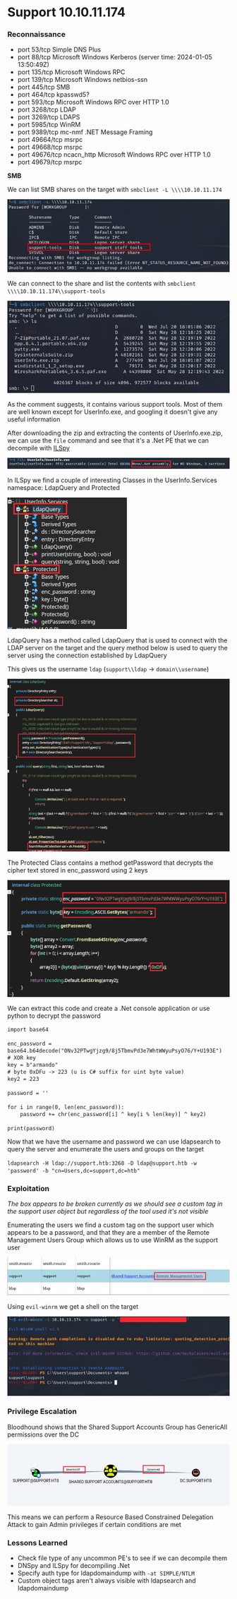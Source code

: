 # Support 10.10.11.174

### Reconnaissance

- port 53/tcp Simple DNS Plus                                                       
- port 88/tcp Microsoft Windows Kerberos (server time: 2024-01-05 13:50:49Z)        
- port 135/tcp Microsoft Windows RPC                                                 
- port 139/tcp Microsoft Windows netbios-ssn                                         
- port 445/tcp SMB
- port 464/tcp kpasswd5?
- port 593/tcp Microsoft Windows RPC over HTTP 1.0                                   
- port 3268/tcp LDAP
- port 3269/tcp LDAPS
- port 5985/tcp WinRM
- port 9389/tcp mc-nmf .NET Message Framing   
- port 49664/tcp msrpc
- port 49668/tcp msrpc
- port 49676/tcp ncacn_http Microsoft Windows RPC over HTTP 1.0
- port 49679/tcp msrpc

**SMB**

We can list SMB shares on the target with `smbclient -L \\\\10.10.11.174`

![Shares](./pictures/smb-shares.png)

We can connect to the share and list the contents with `smbclient \\\\10.10.11.174\\support-tools`

![Tools](./pictures/tools.png)

As the comment suggests, it contains various support tools. Most of them are well known except for
UserInfo.exe, and googling it doesn't give any useful information 

After downloading the zip and extracting the contents of UserInfo.exe.zip, we can use the `file` command and
see that it's a .Net PE that we can decompile with [ILSpy](https://github.com/icsharpcode/ILSpy)

![UserInfo.exe](./pictures/userinfo.png)

In ILSpy we find a couple of interesting Classes in the UserInfo.Services namespace: LdapQuery and Protected

![UserInfo.Services](./pictures/userinfo.services.png)

LdapQuery has a method called LdapQuery that is used to connect with the LDAP server on the target and the 
query method below is used to query the server using the connection established by LdapQuery

This gives us the username `ldap` (`support\\ldap` -> `domain\\username`)

![LdapQuery](./pictures/ldapquery.png)

The Protected Class contains a method getPassword that decrypts the cipher text stored in enc_password using
2 keys

![getPassword](./pictures/getpassword.png)

We can extract this code and create a .Net console application or use python to decrypt the password

```
import base64

enc_password = base64.b64decode("0Nv32PTwgYjzg9/8j5TbmvPd3e7WhtWWyuPsyO76/Y+U193E")
# XOR key
key = b"armando"
# byte 0xDFu -> 223 (u is C# suffix for uint byte value)
key2 = 223

password = ''

for i in range(0, len(enc_password)):
    password += chr(enc_password[i] ^ key[i % len(key)] ^ key2)

print(password)
```

Now that we have the username and password we can use ldapsearch to query the server and enumerate the users 
and groups on the target

`ldapsearch -H ldap://support.htb:3268 -D ldap@support.htb -w 'password' -b "cn=Users,dc=support,dc=htb"`

### Exploitation

*The box appears to be broken currently as we should see a custom tag in the support user object but 
regardless of the tool used it's not visible*

Enumerating the users we find a custom tag on the support user which appears to be a password, and that they 
are a member of the Remote Management Users Group which allows us to use WinRM as the support user

![Remote Management Users](./pictures/remote-management-users.png)

Using `evil-winrm` we get a shell on the target

![evil-winrm](./pictures/evilwinrm.png)

### Privilege Escalation

Bloodhound shows that the Shared Support Accounts Group has GenericAll permissions over the DC

![Bloodhound](./pictures/bloodhound.png)

This means we can perform a Resource Based Constrained Delegation Attack to gain Admin privileges if certain 
conditions are met

### Lessons Learned

- Check file type of any uncommon PE's to see if we can decompile them  
- DNSpy and ILSpy for decompiling .Net  
- Specify auth type for ldapdomaindump with `-at SIMPLE/NTLM`  
- Custom object tags aren't always visible with ldapsearch and ldapdomaindump  
